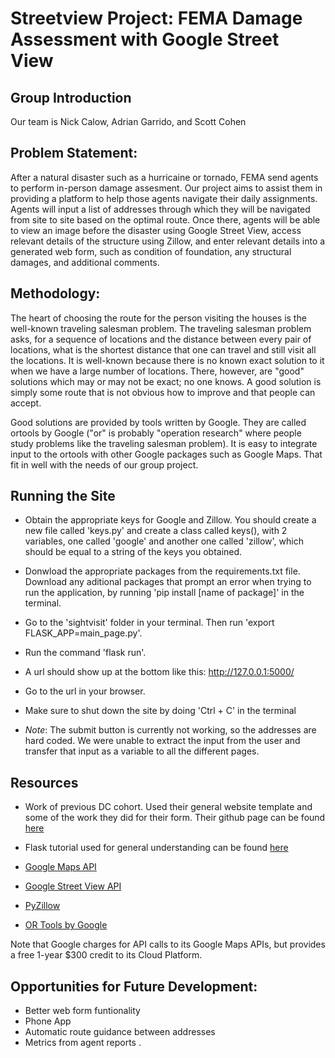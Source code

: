 # Streetview Project: FEMA Damage Assessment with Google Street View

## Group Introduction

Our team is Nick Calow, Adrian Garrido, and Scott Cohen

## Problem Statement:

After a natural disaster such as a hurricaine or tornado, FEMA send agents to perform in-person damage assesment. Our project aims to assist them in providing a platform to help those agents navigate their daily assignments. Agents will input a list of addresses through which they will be navigated from site to site based on the optimal route. Once there, agents will be able to view an image before the disaster using Google Street View, access relevant details of the structure using Zillow, and enter relevant details into a generated web form, such as condition of foundation, any structural damages, and additional comments.

## Methodology:

The heart of choosing the route for the person visiting the houses is the well-known traveling salesman problem. The traveling salesman problem asks, for a sequence of locations and the distance between every pair of locations, what is the shortest distance that one can travel and still visit all the locations. It is well-known because there is no known exact solution to it when we have a large number of locations. There, however, are "good" solutions which may or may not be exact; no one knows. A good solution is simply some route that is not obvious how to improve and that people can accept.

Good solutions are provided by tools written by Google. They are called ortools by Google ("or" is probably "operation research" where people study problems like the traveling salesman problem). It is easy to integrate input to the ortools with other Google packages such as Google Maps. That fit in well with the needs of our group project.

## Running the Site

- Obtain the appropriate keys for Google and Zillow. You should create a new file called 'keys.py' and create a class called keys(), with 2 variables, one called 'google' and another one called 'zillow', which should be equal to a string of the keys you obtained.

- Donwload the appropriate packages from the requirements.txt file. Download any aditional packages that prompt an error when trying to run the application, by running 'pip install [name of package]' in the terminal.

- Go to the 'sightvisit' folder in your terminal. Then run 'export FLASK_APP=main_page.py'.

- Run the command 'flask run'.

- A url should show up at the bottom like this: http://127.0.0.1:5000/

- Go to the url in your browser.

- Make sure to shut down the site by doing 'Ctrl + C' in the terminal

- *Note*: The submit button is currently not working, so the addresses are hard coded. We were unable to extract the input from the user and transfer that input as a variable to all the different pages.

## Resources

- Work of previous DC cohort. Used their general website template and some of the work they did for their form. Their github page can be found [here](https://github.com/wkarney/street_viewing_for_FEMA)

- Flask tutorial used for general understanding can be found [here](https://blog.miguelgrinberg.com/post/the-flask-mega-tutorial-part-i-hello-world)

- [Google Maps API](https://github.com/googlemaps/google-maps-services-python)

- [Google Street View API](https://pypi.org/project/google-streetview/)

- [PyZillow](https://pypi.org/project/pyzillow/)

- [OR Tools by Google](https://developers.google.com/optimization/)

Note that Google charges for API calls to its Google Maps APIs, but provides a free 1-year $300 credit to its Cloud Platform.


## Opportunities for Future Development:

- Better web form funtionality
- Phone App
- Automatic route guidance between addresses
- Metrics from agent reports
.
